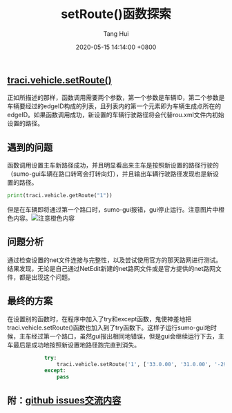 ﻿---
title: setRoute()函数探索
author: Tang Hui
date: 2020-05-15 14:14:00 +0800
categories: [Blogging, SUMO]
tags: [sumo, traci]
---
## [traci.vehicle.setRoute()](https://sumo.dlr.de/pydoc/traci._vehicle.html#VehicleDomain-setRoute)
正如所描述的那样，函数调用需要两个参数，第一个参数是车辆ID，第二个参数是车辆要经过的edgeID构成的列表，且列表内的第一个元素即为车辆生成点所在的edgeID。如果函数调用成功，新设置的车辆行驶路径将会代替rou.xml文件内初始设置的路径。

## 遇到的问题
函数调用设置主车新路径成功，并且明显看出来主车是按照新设置的路径行驶的（sumo-gui车辆在路口转弯会打转向灯），并且输出车辆行驶路径发现也是新设置的路径。

```python
print(traci.vehicle.getRoute("1"))
```

但是在车辆即将通过第一个路口时，sumo-gui报错，gui停止运行。注意图片中橙色内容。![注意橙色内容](https://img-blog.csdnimg.cn/2020051513223693.png)

## 问题分析
通过检查设置的net文件连接与完整性，以及尝试使用官方的那天路网进行测试。结果发现，无论是自己通过NetEdit新建的net路网文件或是官方提供的net路网文件，都是出现这个问题。

## 最终的方案
在设置别的函数时，在程序中加入了try和except函数，鬼使神差地把 traci.vehicle.setRoute()函数也加入到了try函数下。这样子运行sumo-gui地时候，主车经过第一个路口，虽然gui报出相同地错误，但是gui会继续运行下去，主车最后是成功地按照新设置地路径跑完直到消失。

```python
            try:
                traci.vehicle.setRoute('1', ['33.0.00', '31.0.00', '-29.0.00', '-0.0.00'])
            except:
                pass

```
## 附：[github issues交流内容](https://github.com/eclipse/sumo/issues/6996)

